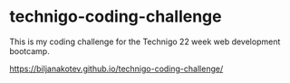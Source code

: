 # technigo-coding-challenge

This is my coding challenge for the Technigo 22 week web development bootcamp.

https://biljanakotev.github.io/technigo-coding-challenge/
